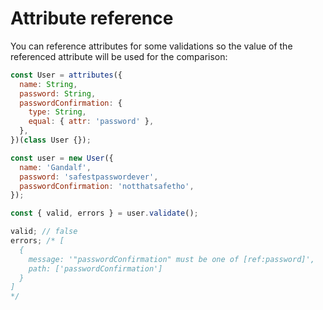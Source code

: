 # Attribute reference

You can reference attributes for some validations so the value of the referenced attribute will be used for the comparison:

```javascript
const User = attributes({
  name: String,
  password: String,
  passwordConfirmation: {
    type: String,
    equal: { attr: 'password' },
  },
})(class User {});

const user = new User({
  name: 'Gandalf',
  password: 'safestpasswordever',
  passwordConfirmation: 'notthatsafetho',
});

const { valid, errors } = user.validate();

valid; // false
errors; /* [
  {
    message: '"passwordConfirmation" must be one of [ref:password]',
    path: ['passwordConfirmation']
  }
]
*/
```
